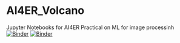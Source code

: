 # AI4ER_Volcano
 Jupyter Notebooks for AI4ER Practical on ML for image processinh
[![Binder](https://mybinder.org/badge_logo.svg)](https://mybinder.org/v2/gh/John-Maclennan/AI4ER_Volcano/HEAD)
[![Binder](https://mybinder.org/badge_logo.svg)](https://mybinder.org/v2/gh/John-Maclennan/AI4ER_Volcano/HEAD)